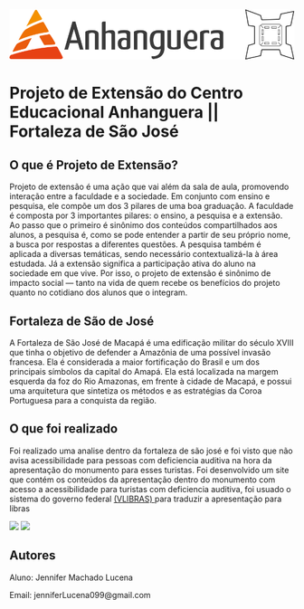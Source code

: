 
<img src="./Public/icons/logoFaculdadeFortalezaPreto.png">

# Projeto de Extensão do Centro Educacional Anhanguera || Fortaleza de São José
## O que é Projeto de Extensão?
<p>Projeto de extensão é uma ação que vai além da sala de aula, promovendo interação entre a faculdade e a sociedade. Em conjunto com ensino e pesquisa, ele compõe um dos 3 pilares de uma boa graduação. A faculdade é composta por 3 importantes pilares: o ensino, a pesquisa e a extensão. Ao passo que o primeiro é sinônimo dos conteúdos compartilhados aos alunos, a pesquisa é, como se pode entender a partir de seu próprio nome, a busca por respostas a diferentes questões. A pesquisa também é aplicada a diversas temáticas, sendo necessário contextualizá-la à área estudada. Já a extensão significa a participação ativa do aluno na sociedade em que vive. Por isso, o projeto de extensão é sinônimo de impacto social — tanto na vida de quem recebe os benefícios do projeto quanto no cotidiano dos alunos que o integram.</p>

## Fortaleza de São de José
<p>A Fortaleza de São José de Macapá é uma edificação militar do século XVIII que tinha o objetivo de defender a Amazônia de uma possível invasão francesa. Ela é considerada a maior fortificação do Brasil e um dos principais símbolos da capital do Amapá. Ela está localizada na margem esquerda da foz do Rio Amazonas, em frente à cidade de Macapá, e possui uma arquitetura que sintetiza os métodos e as estratégias da Coroa Portuguesa para a conquista da região.</p>

## O que foi realizado
<p>Foi realizado uma analise dentro da fortaleza de são josé e foi visto que não avisa acessibilidade para pessoas com deficiencia auditiva na hora da apresentação do monumento para esses turistas. Foi desenvolvido um site que contém os conteúdos da apresentação dentro do monumento com acesso a acessibilidade para turistas com deficiencia auditiva, foi usuado o sistema do governo federal <a href = "https://www.gov.br/governodigital/pt-br/vlibras/">(VLIBRAS) </a>para traduzir a apresentação para libras</p>
<img src="https://github.com/JenniferLucena/novo-repositorio/assets/128752403/009cdd09-f7b1-4d06-ae08-b877e6f6241f"></img>
<img src="https://github.com/JenniferLucena/novo-repositorio/assets/128752403/52d8f64f-db63-46aa-99c9-eb96e825bfa4"></img>

## Autores
<p>Aluno: Jennifer Machado Lucena</p>
<p>Email: jenniferLucena099@gmail.com</p>
